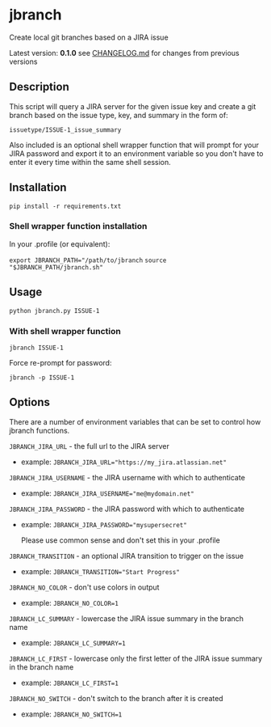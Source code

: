 # jbranch

Create local git branches based on a JIRA issue

Latest version: **0.1.0**
see [CHANGELOG.md](CHANGELOG.md) for changes from previous versions

## Description

This script will query a JIRA server for the given issue key and create a git branch based on the issue type, key, and summary in the form of:

`issuetype/ISSUE-1_issue_summary`

Also included is an optional shell wrapper function that will prompt for your JIRA password and export it to an environment variable so you don't have to enter it every time within the same shell session.

## Installation

`pip install -r requirements.txt`

### Shell wrapper function installation

In your .profile (or equivalent):

`export JBRANCH_PATH="/path/to/jbranch`
`source "$JBRANCH_PATH/jbranch.sh"`

## Usage

`python jbranch.py ISSUE-1`

### With shell wrapper function

`jbranch ISSUE-1`

Force re-prompt for password:

`jbranch -p ISSUE-1`

## Options

There are a number of environment variables that can be set to control how jbranch functions.

`JBRANCH_JIRA_URL` - the full url to the JIRA server

- example: `JBRANCH_JIRA_URL="https://my_jira.atlassian.net"`

`JBRANCH_JIRA_USERNAME` - the JIRA username with which to authenticate

- example: `JBRANCH_JIRA_USERNAME="me@mydomain.net"`

`JBRANCH_JIRA_PASSWORD` - the JIRA password with which to authenticate

- example: `JBRANCH_JIRA_PASSWORD="mysupersecret"`

  Please use common sense and don't set this in your .profile

`JBRANCH_TRANSITION` - an optional JIRA transition to trigger on the issue

- example: `JBRANCH_TRANSITION="Start Progress"`

`JBRANCH_NO_COLOR` - don't use colors in output

- example: `JBRANCH_NO_COLOR=1`

`JBRANCH_LC_SUMMARY` - lowercase the JIRA issue summary in the branch name

- example: `JBRANCH_LC_SUMMARY=1`

`JBRANCH_LC_FIRST` - lowercase only the first letter of the JIRA issue summary in the branch name

- example: `JBRANCH_LC_FIRST=1`

`JBRANCH_NO_SWITCH` - don't switch to the branch after it is created

- example: `JBRANCH_NO_SWITCH=1`

